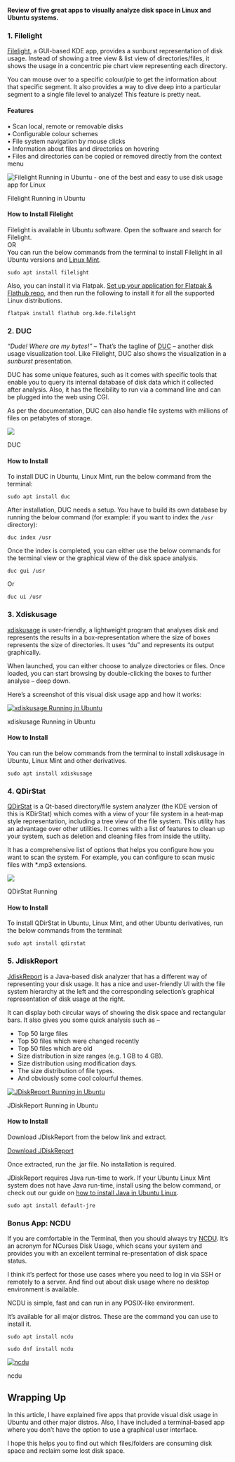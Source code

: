 **Review of five great apps to visually analyze disk space in Linux and Ubuntu systems.**

### 1\. Filelight

[Filelight](https://utils.kde.org/projects/filelight), a GUI-based KDE app, provides a sunburst representation of disk usage. Instead of showing a tree view & list view of directories/files, it shows the usage in a concentric pie chart view representing each directory.

You can mouse over to a specific colour/pie to get the information about that specific segment. It also provides a way to dive deep into a particular segment to a single file level to analyze! This feature is pretty neat.

#### Features

• Scan local, remote or removable disks  
• Configurable colour schemes  
• File system navigation by mouse clicks  
• Information about files and directories on hovering  
• Files and directories can be copied or removed directly from the context menu

![Filelight Running in Ubuntu - one of the best and easy to use disk usage app for Linux](https://www.debugpoint.com/wp-content/uploads/2018/07/Filelight-Running-in-Ubuntu.png)

Filelight Running in Ubuntu

#### How to Install Filelight

Filelight is available in Ubuntu software. Open the software and search for Filelight.  
OR  
You can run the below commands from the terminal to install Filelight in all Ubuntu versions and [Linux Mint](https://www.debugpoint.com/linux-mint/).

```
sudo apt install filelight
```

Also, you can install it via Flatpak. [Set up your application for Flatpak & Flathub repo](https://www.debugpoint.com/how-to-install-flatpak-apps-ubuntu-linux/), and then run the following to install it for all the supported Linux distributions.

```
flatpak install flathub org.kde.filelight
```

### 2\. DUC

_“Dude! Where are my bytes!”_ – That’s the tagline of [DUC](http://duc.zevv.nl/) – another disk usage visualization tool. Like Filelight, DUC also shows the visualization in a _sunburst_ presentation.

DUC has some unique features, such as it comes with specific tools that enable you to query its internal database of disk data which it collected after analysis. Also, it has the flexibility to run via a command line and can be plugged into the web using CGI.

As per the documentation, DUC can also handle file systems with millions of files on petabytes of storage.

[![](https://www.debugpoint.com/wp-content/uploads/2018/07/DUC-Running.png)](https://www.debugpoint.com/wp-content/uploads/2018/07/DUC-Running.png)

DUC

#### How to Install

To install DUC in Ubuntu, Linux Mint, run the below command from the terminal:

```
sudo apt install duc
```

After installation, DUC needs a setup. You have to build its own database by running the below command (for example: if you want to index the `/usr` directory):

```
duc index /usr
```

Once the index is completed, you can either use the below commands for the terminal view or the graphical view of the disk space analysis.

```
duc gui /usr
```

Or

```
duc ui /usr
```

### 3\. Xdiskusage

[xdiskusage](http://xdiskusage.sourceforge.net/) is user-friendly, a lightweight program that analyses disk and represents the results in a box-representation where the size of boxes represents the size of directories. It uses “du” and represents its output graphically.

When launched, you can either choose to analyze directories or files. Once loaded, you can start browsing by double-clicking the boxes to further analyse – deep down.

Here’s a screenshot of this visual disk usage app and how it works:

[![xdiskusage Running in Ubuntu](https://www.debugpoint.com/wp-content/uploads/2018/07/xdiskusage-Running-in-Ubuntu.png)](https://www.debugpoint.com/wp-content/uploads/2018/07/xdiskusage-Running-in-Ubuntu.png)

xdiskusage Running in Ubuntu

#### How to Install

You can run the below commands from the terminal to install xdiskusage in Ubuntu, Linux Mint and other derivatives.

```
sudo apt install xdiskusage
```

### 4\. QDirStat

[QDirStat](https://github.com/shundhammer/qdirstat) is a Qt-based directory/file system analyzer (the KDE version of this is KDirStat) which comes with a view of your file system in a heat-map style representation, including a tree view of the file system. This utility has an advantage over other utilities. It comes with a list of features to clean up your system, such as deletion and cleaning files from inside the utility.

It has a comprehensive list of options that helps you configure how you want to scan the system. For example, you can configure to scan music files with \*.mp3 extensions.

[![](https://www.debugpoint.com/wp-content/uploads/2018/07/QDirStat-Running-.png)](https://www.debugpoint.com/wp-content/uploads/2018/07/QDirStat-Running-.png)

QDirStat Running

#### How to Install

To install QDirStat in Ubuntu, Linux Mint, and other Ubuntu derivatives, run the below commands from the terminal:

```
sudo apt install qdirstat
```

### 5\. JdiskReport

[JdiskReport](http://www.jgoodies.com/freeware/jdiskreport/) is a Java-based disk analyzer that has a different way of representing your disk usage. It has a nice and user-friendly UI with the file system hierarchy at the left and the corresponding selection’s graphical representation of disk usage at the right.

It can display both circular ways of showing the disk space and rectangular bars. It also gives you some quick analysis such as –

-   Top 50 large files
-   Top 50 files which were changed recently
-   Top 50 files which are old
-   Size distribution in size ranges (e.g. 1 GB to 4 GB).
-   Size distribution using modification days.
-   The size distribution of file types.
-   And obviously some cool colourful themes.

[![JDiskReport Running in Ubuntu](https://www.debugpoint.com/wp-content/uploads/2018/07/JDiskReport-Running-in-Ubuntu.png)](https://www.debugpoint.com/wp-content/uploads/2018/07/JDiskReport-Running-in-Ubuntu.png)

JDiskReport Running in Ubuntu

#### How to Install

Download JDiskReport from the below link and extract.

[Download JDiskReport](http://www.jgoodies.com/download/jdiskreport/jdiskreport-1_4_1.zip)

Once extracted, run the .jar file. No installation is required.

JDiskReport requires Java run-time to work. If your Ubuntu Linux Mint system does not have Java run-time, install using the below command, or check out our guide on [how to install Java in Ubuntu Linux](https://www.debugpoint.com/install-java-17-ubuntu-mint/).

```
sudo apt install default-jre
```

### Bonus App: NCDU

If you are comfortable in the Terminal, then you should always try [NCDU](https://dev.yorhel.nl/ncdu). It’s an acronym for NCurses Disk Usage, which scans your system and provides you with an excellent terminal re-presentation of disk space status.

I think it’s perfect for those use cases where you need to log in via SSH or remotely to a server. And find out about disk usage where no desktop environment is available.

NCDU is simple, fast and can run in any POSIX-like environment.

It’s available for all major distros. These are the command you can use to install it.

```
sudo apt install ncdu
```

```
sudo dnf install ncdu
```

[![ncdu](https://www.debugpoint.com/wp-content/uploads/2022/06/ncdu-1024x662.jpg)](https://www.debugpoint.com/wp-content/uploads/2022/06/ncdu.jpg)

ncdu

## Wrapping Up

In this article, I have explained five apps that provide visual disk usage in Ubuntu and other major distros. Also, I have included a terminal-based app where you don’t have the option to use a graphical user interface.

I hope this helps you to find out which files/folders are consuming disk space and reclaim some lost disk space.